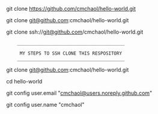 
git clone https://github.com/cmchaol/hello-world.git


git clone git@github.com:cmchaol/hello-world.git


git clone ssh://git@github.com/cmchaol/hello-world.git




		________________________________________

		 MY STEPS TO SSH CLONE THIS RESPOSITORY
		________________________________________


git clone git@github.com:cmchaol/hello-world.git

cd hello-world

git config user.email "cmchaol@users.noreply.github.com"

git config user.name "cmchaol"
